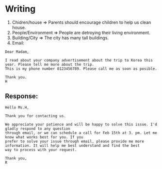 # Writing

1. Chidren/house => Parents should encourage children to help us clean house.
2. People/Environment => People are detroying their living environment.
3. Building/City => The city has many tall buildings.
3. Email:
 ```
 Dear Madam,

 I read about your company advertisement about the trip to Korea this year. Please tell me more about the trip.
 This is my phone number 0123456789. Please call me as soon as posible.

 Thank you.
 H

 ```
## Response:
```
Hello Ms.H,

Thank you for contacting us.

We appreciate your patience and will be happy to solve this issue. I'd gladly respond to any question
through email, or we can schedule a call for Feb 15th at 3. pm. Let me know what works best for you. If you 
prefer to solve your issue through email, please provide me more information. It will help me best understand and find the best
way to process with your request.

Thank you,
R
```